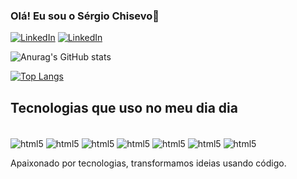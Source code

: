### Olá! Eu sou o Sérgio Chisevo🙏

[![LinkedIn](https://img.shields.io/badge/LinkedIn-0077B5?style=for-the-badge&logo=linkedin&logoColor=white)](https://www.linkedin.com/in/s%C3%A9rgio-chisevo-96547090/)
[![LinkedIn](https://img.shields.io/badge/Instagram-E4405F?style=for-the-badge&logo=instagram&logoColor=white)](https://www.instagram.com/serg_chiss/)

![Anurag's GitHub stats](https://github-readme-stats.vercel.app/api?username=chissevo&show_icons=true&bg_color=00000000)

[![Top Langs](https://github-readme-stats.vercel.app/api/top-langs/?username=chissevo&layout=donut)](https://github.com/chissevo/github-readme-stats)

## Tecnologias que uso no meu dia dia

<div style="display: inline_block"><br/>
    <img align="center" alt="html5" src="https://img.shields.io/badge/HTML5-E34F26?style=for-the-badge&logo=html5&logoColor=white" />
    <img align="center" alt="html5" src="https://img.shields.io/badge/CSS3-1572B6?style=for-the-badge&logo=css3&logoColor=white" />
    <img align="center" alt="html5" src="https://img.shields.io/badge/JavaScript-F7DF1E?style=for-the-badge&logo=javascript&logoColor=black" />
    <img align="center" alt="html5" src="https://img.shields.io/badge/React-20232A?style=for-the-badge&logo=react&logoColor=61DAFB" />
    <img align="center" alt="html5" src="https://img.shields.io/badge/PHP-777BB4?style=for-the-badge&logo=php&logoColor=white" />
    <img align="center" alt="html5" src="https://img.shields.io/badge/Laravel-FF2D20?style=for-the-badge&logo=laravel&logoColor=white" />
    <img align="center" alt="html5" src="https://img.shields.io/badge/Java-3776AB?style=for-the-badge&logo=java&logoColor=white" />
</div>

Apaixonado por tecnologias, transformamos ideias usando código.
